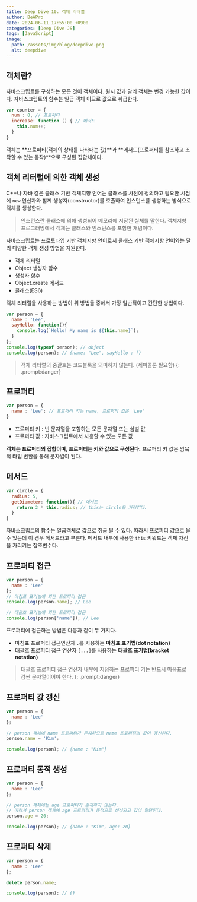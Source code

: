 ```yaml
---
title: Deep Dive 10. 객체 리터럴
author: BeAPro
date: 2024-06-11 17:55:00 +0900
categories: [Deep Dive JS]
tags: [JavaScript]
image:
  path: /assets/img/blog/deepdive.png
  alt: deepdive
---
```


## **객체란?**
자바스크립트를 구성하는 모든 것이 객체이다. 원시 값과 달리 객체는 변경 가능한 값이다.
자바스크립트의 함수는 일급 객체 이므로 값으로 취급한다.

```js
var counter = {
  num : 0, // 프로퍼티
  increase: function () { // 메서드
    this.num++;
  }
}
```
객체는 **프로퍼티(객체의 상태를 나타내는 값)**과 **메서드(프로퍼티를 참조하고 조작할 수 있는 동작)**으로 구성된 집합체이다.

## **객체 리터럴에 의한 객체 생성**
C++나 자바 같은 클래스 기반 객체지향 언어는 클래스를 사전에 정의하고 필요한 시점에 `new` 연산자와 함께 생성자(constructor)를 호출하여 인스턴스를 생성하는 방식으로 객체를 생성한다.
> 인스턴스란 클래스에 의해 생성되어 메모리에 저장된 실체를 말한다. 객체지향 프로그래밍에서 객체는 클래스와 인스턴스를 포함한 개념이다.

자바스크립트는 프로토타입 기반 객체지향 언어로서 클래스 기반 객체지향 언어와는 달리 다양한 객체 생성 방법을 지원한다.
- 객체 리터럴
- Object 생성자 함수
- 생성자 함수
- Object.create 메서드
- 클래스(ES6)

객체 리터럴을 사용하는 방법이 위 방법들 중에서 가장 일반적이고 간단한 방법이다.

```js
var person = {
  name : 'Lee',
  sayHello: function(){
    console.log(`Hello! My name is ${this.name}`);
  }
};
console.log(typeof person); // object
console.log(person); // {name: "Lee", sayHello : f}
```
> 객체 리터럴의 중괄호는 코드블록을 의미하지 않는다. (세미콜론 필요함)
{: .prompt:danger}

## 프로퍼티
```js
var person = {
  name : 'Lee'; // 프로퍼티 키는 name, 프로퍼티 값은 'Lee'
}
```
- 프로퍼티 키 : 빈 문자열을 포함하는 모든 문자열 또는 심벌 값
- 프로퍼티 값 : 자바스크립트에서 사용할 수 있는 모든 값
  
**객체는 프로퍼티의 집합이며, 프로퍼티는 키와 값으로 구성된다.**
프로퍼티 키 값은 암묵적 타입 변환을 통해 문자열이 된다.

## 메서드
```js
var circle = {
  radius: 5,
  getDiameter: function(){ // 메서드
    return 2 * this.radius; // this는 circle을 가리킨다.
  }
}
```
자바스크립트의 함수는 일급객체로 값으로 취급 될 수 있다. 따라서 프로퍼티 값으로 올 수 있는데 이 경우 메서드라고 부른다.
메서드 내부에 사용한 `this` 키워드는 객체 자신을 가리키는 참조변수다.

## 프로퍼티 접근
```js
var person = {
  name : 'Lee'
};
// 마침표 표기법에 의한 프로퍼티 접근
console.log(person.name); // Lee

// 대괄호 표기법에 의한 프로퍼티 접근
console.log(person['name']); // Lee
```
프로퍼티에 접근하는 방법은 다믕과 같이 두 가지다.
- 마침표 프로퍼티 접근연산자 `.`를 사용하는 **마침표 표기법(dot notation)**
- 대괄호 프로퍼티 접근 연산자 `[...]`를 사용하는 **대괄호 표기법(bracket notation)**

> 대괄호 프로퍼티 접근 연산자 내부에 지정하는 프로퍼티 키는 반드시 따옴표로 감싼 문자열이어야 한다.
{: .prompt:danger}

## 프로퍼티 값 갱신
```js
var person = {
  name : 'Lee'
};

// person 객체에 name 프로퍼티가 존재하므로 name 프로퍼티의 값이 갱신된다.
person.name = 'Kim';

console.log(person); // {name : "Kim"}
```

## 프로퍼티 동적 생성
```js
var person = {
  name : 'Lee'
};

// person 객체에는 age 프로퍼티가 존재하지 않는다.
// 따라서 person 객체에 age 프로퍼티가 동적으로 생성되고 값이 할당된다.
person.age = 20;

console.log(person); // {name : "Kim", age: 20}
```

## 프로퍼티 삭제
```js
var person = {
  name : 'Lee'
};

delete person.name;

console.log(person); // {}
```